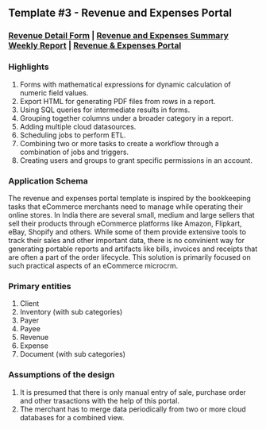## Template #3 - Revenue and Expenses Portal            
     
### [Revenue Detail Form](https://app1.cliosight.com/app/forms/180/show/public?noNavbar=true)  |   [Revenue and Expenses Summary Weekly Report](https://app1.cliosight.com/app/reports/279/show/public?noNavbar=true)  | [Revenue & Expenses Portal](https://app1.cliosight.com/app/applications/10/show)            

### Highlights      
1. Forms with mathematical expressions for dynamic calculation of numeric field values.     
2. Export HTML for generating PDF files from rows in a report.     
3. Using SQL queries for intermediate results in forms.      
4. Grouping together columns under a broader category in a report.        
5. Adding multiple cloud datasources.       
6. Scheduling jobs to perform ETL.
7. Combining two or more tasks to create a workflow through a combination of jobs and triggers.      
8. Creating users and groups to grant specific permissions in an account.        

### Application Schema    
The revenue and expenses portal template is inspired by the bookkeeping tasks that eCommerce merchants need to manage while operating their online stores. In India there are several small, medium and large sellers that sell their products through eCommerce platforms like Amazon, Flipkart, eBay, Shopify and others. While some of them provide extensive tools to track their sales and other important data, there is no convinient way for generating portable reports and artifacts like bills, invoices and receipts that are often a part of the order lifecycle. This solution is primarily focused on such practical aspects of an eCommerce microcrm.             

### Primary entities
1. Client
2. Inventory (with sub categories)
3. Payer
4. Payee
5. Revenue     
6. Expense
7. Document (with sub categories)

### Assumptions of the design     
1. It is presumed that there is only manual entry of sale, purchase order and other trasactions with the help of this portal.
2. The merchant has to merge data periodically from two or more cloud databases for a combined view.           
